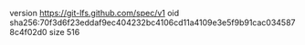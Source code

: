 version https://git-lfs.github.com/spec/v1
oid sha256:70f3d6f23eddaf9ec404232bc4106cd11a4109e3e5f9b91cac0345878c4f02d0
size 516
